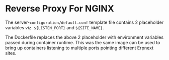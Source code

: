 # Reverse Proxy For NGINX

The server-```configuration/default.conf``` template file contains 2 placeholder variables viz. ```${LISTEN_PORT}``` and ```${SITE_NAME}```. 

The Dockerfile replaces the above 2 placeholder with environment variables passed during container runtime. This was the same image can be used to bring up containers listening to multiple ports pointing different Erpnext sites.